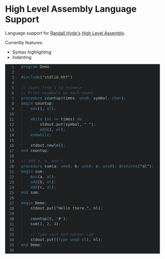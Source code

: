 # High Level Assembly Language Support

Language support for [Randall Hyde's](https://www.plantation-productions.com/Webster/HighLevelAsm/index.html) [High Level Assembly](https://en.wikipedia.org/wiki/High_Level_Assembly).  

Currently features:
* Syntax highlighting
* Indenting

![screenshot](screenshot.png)
